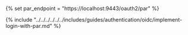{% set par_endpoint = "https://localhost:9443/oauth2/par" %}

{% include "../../../../../../includes/guides/authentication/oidc/implement-login-with-par.md" %}